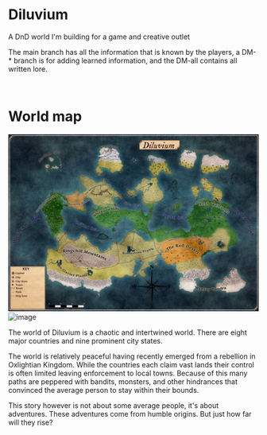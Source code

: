 # Diluvium

<p>A DnD world I'm building for a game and creative outlet</p>

<p>The main branch has all the information that is known by the players, a DM-* branch is for adding learned information, and the DM-all contains all written lore.</p><br>

# World map

![image](https://github.com/Mdstemm/Diluvium/blob/main/Image%20storage/map-landmass-biomes-citys-paths.jpeg)
![image](https://github.com/Mdstemm/Diluvium/blob/main/Image%20storage/teritory-map.png)

<p>The world of Diluvium is a chaotic and intertwined world. There are eight major countries and nine prominent city states.
</p>
<p>
The world is relatively peaceful having recently emerged from a rebellion in Oxlightian Kingdom. While the countries each claim vast lands their control is often limited leaving enforcement to local towns. Because of this many paths are peppered with bandits, monsters, and other hindrances that convinced the average person to stay within their bounds. 
</p>
<p>This story however is not about some average people, it's about adventures. These adventures come from humble origins. But just how far will they rise?</p>
